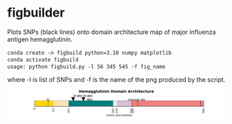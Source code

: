 # figbuilder
Plots SNPs (black lines) onto domain architecture map of major influenza antigen hemagglutinin.

```create and activate conda environment:
conda create -n figbuild python=3.10 numpy matplotlib
conda activate figbuild
usage: python figbuild.py -l 56 345 545 -f fig_name
```

where -l is list of SNPs and -f is the name of the png produced by the script.



![alt text](https://github.com/nicolepaterson/figbuilder/blob/main/Figure_1.png)
